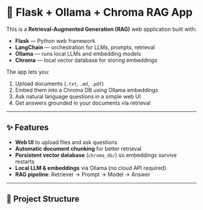 # 🧠 Flask + Ollama + Chroma RAG App

This is a **Retrieval-Augmented Generation (RAG)** web application built with:

- **Flask** — Python web framework
- **LangChain** — orchestration for LLMs, prompts, retrieval
- **Ollama** — runs local LLMs and embedding models
- **Chroma** — local vector database for storing embeddings

The app lets you:
1. Upload documents (`.txt`, `.md`, `.pdf`)
2. Embed them into a Chroma DB using Ollama embeddings
3. Ask natural language questions in a simple web UI
4. Get answers grounded in your documents via retrieval

---

## ✨ Features

- **Web UI** to upload files and ask questions
- **Automatic document chunking** for better retrieval
- **Persistent vector database** (`chroma_db/`) so embeddings survive restarts
- **Local LLM & embeddings** via Ollama (no cloud API required)
- **RAG pipeline**: Retriever → Prompt → Model → Answer

---

## 📂 Project Structure

<!-- thest -->